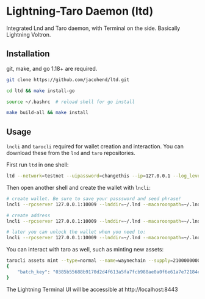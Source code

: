 # Lightning-Taro Daemon (ltd)

Integrated Lnd and Taro daemon, with Terminal on the side. Basically Lightning Voltron.

## Installation

git, make, and go 1.18+ are required.

```bash
git clone https://github.com/jacohend/ltd.git

cd ltd && make install-go

source ~/.bashrc  # reload shell for go install

make build-all && make install
```

## Usage

`lncli` and `tarocli` required for wallet creation and interaction. 
You can download these from the `lnd` and `taro` repositories.

First run `ltd` in one shell: 
```bash
ltd --network=testnet --uipassword=changethis --ip=127.0.0.1 --log_level=debug
```

Then open another shell and create the wallet with `lncli`:

```bash
# create wallet. Be sure to save your passsword and seed phrase!
lncli --rpcserver 127.0.0.1:10009 --lnddir=~/.lnd --macaroonpath=~/.lnd/data/chain/bitcoin/testnet/admin.macaroon --tlscertpath=~/.lnd/tls.cert create

# create address
lncli --rpcserver 127.0.0.1:10009 --lnddir=~/.lnd --macaroonpath=~/.lnd/data/chain/bitcoin/testnet/admin.macaroon --tlscertpath=~/.lnd/tls.cert newaddress p2tr

# later you can unlock the wallet when you need to: 
lncli --rpcserver 127.0.0.1:10009 --lnddir=~/.lnd --macaroonpath=~/.lnd/data/chain/bitcoin/testnet/admin.macaroon --tlscertpath=~/.lnd/tls.cert unlock
```

You can interact with taro as well, such as minting new assets:

```bash
tarocli assets mint --type=normal --name=waynechain --supply=2100000000000000 --meta=wayne --enable_emission
{
    "batch_key": "0385b55688b9170d2d4f613a5fa7fcb988ae0a0f6e61a7e72184e77236611b556e"
}
```


The Lightning Terminal UI will be accessible at http://localhost:8443
